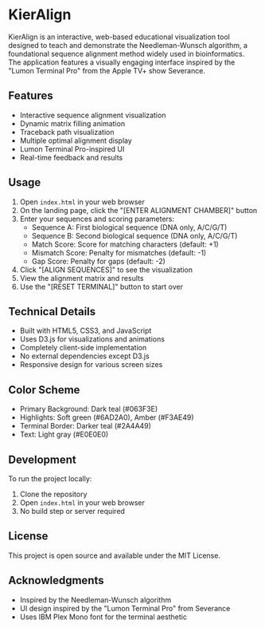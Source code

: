 # KierAlign

KierAlign is an interactive, web-based educational visualization tool designed to teach and demonstrate the Needleman-Wunsch algorithm, a foundational sequence alignment method widely used in bioinformatics. The application features a visually engaging interface inspired by the "Lumon Terminal Pro" from the Apple TV+ show Severance.

## Features

- Interactive sequence alignment visualization
- Dynamic matrix filling animation
- Traceback path visualization
- Multiple optimal alignment display
- Lumon Terminal Pro-inspired UI
- Real-time feedback and results

## Usage

1. Open `index.html` in your web browser
2. On the landing page, click the "[ENTER ALIGNMENT CHAMBER]" button
3. Enter your sequences and scoring parameters:
   - Sequence A: First biological sequence (DNA only, A/C/G/T)
   - Sequence B: Second biological sequence (DNA only, A/C/G/T)
   - Match Score: Score for matching characters (default: +1)
   - Mismatch Score: Penalty for mismatches (default: -1)
   - Gap Score: Penalty for gaps (default: -2)
4. Click "[ALIGN SEQUENCES]" to see the visualization
5. View the alignment matrix and results
6. Use the "[RESET TERMINAL]" button to start over

## Technical Details

- Built with HTML5, CSS3, and JavaScript
- Uses D3.js for visualizations and animations
- Completely client-side implementation
- No external dependencies except D3.js
- Responsive design for various screen sizes

## Color Scheme

- Primary Background: Dark teal (#063F3E)
- Highlights: Soft green (#6AD2A0), Amber (#F3AE49)
- Terminal Border: Darker teal (#2A4A49)
- Text: Light gray (#E0E0E0)

## Development

To run the project locally:

1. Clone the repository
2. Open `index.html` in your web browser
3. No build step or server required

## License

This project is open source and available under the MIT License.

## Acknowledgments

- Inspired by the Needleman-Wunsch algorithm
- UI design inspired by the "Lumon Terminal Pro" from Severance
- Uses IBM Plex Mono font for the terminal aesthetic